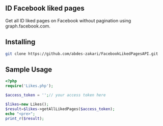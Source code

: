 ## ID Facebook liked pages 


Get all ID liked pages on Facebook without pagination using graph.facebook.com.


## Installing

```bash
git clone https://github.com/abdes-zakari/FacebookLikedPagesAPI.git
```

## Sample Usage

					
```php
<?php
require('Likes.php');

$access_token = '';// your access token here

$likes=new Likes();
$result=$likes->getAllLikedPages($access_token);
echo "<pre>";
print_r($result);

```
